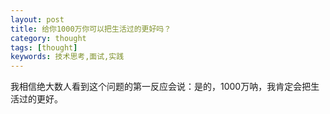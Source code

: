 ```yaml
---
layout: post
title: 给你1000万你可以把生活过的更好吗？
category: thought
tags: [thought]
keywords: 技术思考,面试,实践
---
```


我相信绝大数人看到这个问题的第一反应会说：是的，1000万呐，我肯定会把生活过的更好。